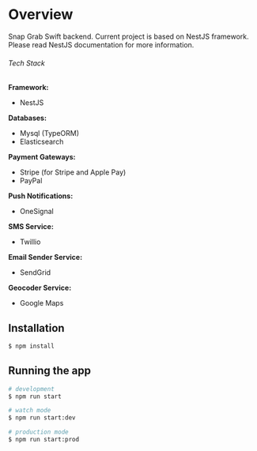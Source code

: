 # Overview

Snap Grab Swift backend. Current project is based on NestJS framework.
Please read NestJS documentation for more information.

###### Tech Stack ######

**Framework:**
 - NestJS

**Databases:**
 - Mysql (TypeORM)
 - Elasticsearch

**Payment Gateways:**
 - Stripe (for Stripe and Apple Pay)
 - PayPal

**Push Notifications:**
 - OneSignal

**SMS Service:**
 - Twillio

**Email Sender Service:**
 - SendGrid

**Geocoder Service:**
 - Google Maps

## Installation

```bash
$ npm install
```

## Running the app

```bash
# development
$ npm run start

# watch mode
$ npm run start:dev

# production mode
$ npm run start:prod
```
